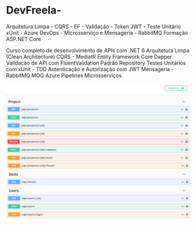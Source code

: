 # DevFreela-
Arquitetura Limpa - CQRS - EF - Validação - Token JWT - Teste Unitário xUnit - Azure DevOps - Microsserviço e Mensageria - RabbitMQ
Formação ASP.NET Core

Curso completo de desenvolvimento de APIs com .NET 6
Arquitetura Limpa (Clean Architecture)
CQRS - MediatR
Entity Framework Core
Dapper
Validação de API com FluentValidation
Padrão Repository
Testes Unitários com xUnit - TDD
Autenticação e Autorização com JWT
Mensageria - RabbitMQ
MOQ
Azure Pipelines
Microsserviços

<p align="center">
  <img width="900" height:"600" src="apidevfreela.png">
</p>
